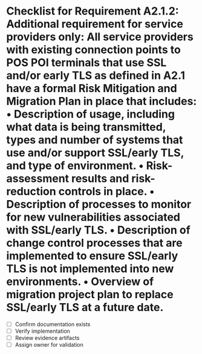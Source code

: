 # Checklist for Requirement A2.1.2: Additional requirement for service providers only: All service providers with existing connection points to POS POI terminals that use SSL and/or early TLS as defined in A2.1 have a formal Risk Mitigation and Migration Plan in place that includes: • Description of usage, including what data is being transmitted, types and number of systems that use and/or support SSL/early TLS, and type of environment. • Risk-assessment results and risk-reduction controls in place. • Description of processes to monitor for new vulnerabilities associated with SSL/early TLS. • Description of change control processes that are implemented to ensure SSL/early TLS is not implemented into new environments. • Overview of migration project plan to replace SSL/early TLS at a future date.

- [ ] Confirm documentation exists
- [ ] Verify implementation
- [ ] Review evidence artifacts
- [ ] Assign owner for validation
